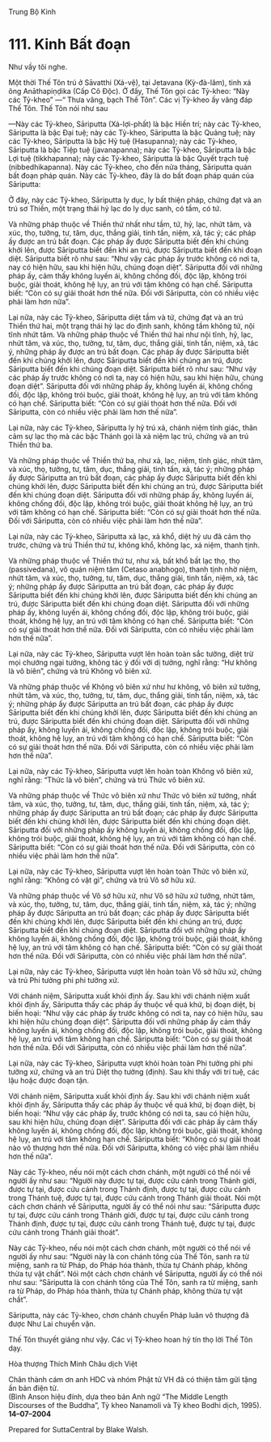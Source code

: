  

Trung Bộ Kinh

# 111\. Kinh Bất đoạn

Như vầy tôi nghe.

Một thời Thế Tôn trú ở Sāvatthi (Xá-vệ), tại Jetavana (Kỳ-đà-lâm), tinh xá ông Anāthapiṇḍika (Cấp Cô Ðộc). Ở đấy, Thế Tôn gọi các Tỷ-kheo: “Này các Tỷ-kheo” —“ Thưa vâng, bạch Thế Tôn”. Các vị Tỷ-kheo ấy vâng đáp Thế Tôn. Thế Tôn nói như sau

—Này các Tỷ-kheo, Sāriputta (Xá-lợi-phất) là bậc Hiền trí; này các Tỷ-kheo, Sāriputta là bậc Ðại tuệ; này các Tỷ-kheo, Sāriputta là bậc Quảng tuệ; này các Tỷ-kheo, Sāriputta là bậc Hỷ tuệ (Hasupanna); này các Tỷ-kheo, Sāriputta là bậc Tiệp tuệ (javanapanna); này các Tỷ-kheo, Sāriputta là bậc Lợi tuệ (tikkhapanna); này các Tỷ-kheo, Sāriputta là bậc Quyết trạch tuệ (nibbedhikapanna). Này các Tỷ-kheo, cho đến nửa tháng, Sāriputta quán bất đoạn pháp quán. Này các Tỷ-kheo, đây là do bất đoạn pháp quán của Sāriputta:

Ở đây, này các Tỷ-kheo, Sāriputta ly dục, ly bất thiện pháp, chứng đạt và an trú sơ Thiền, một trạng thái hỷ lạc do ly dục sanh, có tầm, có tứ.

Và những pháp thuộc về Thiền thứ nhất như tầm, tứ, hỷ, lạc, nhứt tâm, và xúc, thọ, tưởng, tư, tâm, dục, thắng giải, tinh tấn, niệm, xả, tác ý; các pháp ấy được an trú bất đoạn. Các pháp ấy được Sāriputta biết đến khi chúng khởi lên, được Sāriputta biết đến khi an trú, được Sāriputta biết đến khi đoạn diệt. Sāriputta biết rõ như sau: “Như vậy các pháp ấy trước không có nơi ta, nay có hiện hữu, sau khi hiện hữu, chúng đoạn diệt”. Sāriputta đối với những pháp ấy, cảm thấy không luyến ái, không chống đối, độc lập, không trói buộc, giải thoát, không hệ lụy, an trú với tâm không có hạn chế. Sāriputta biết: “Còn có sự giải thoát hơn thế nữa. Ðối với Sāriputta, còn có nhiều việc phải làm hơn nữa”.

Lại nữa, này các Tỷ-kheo, Sāriputta diệt tầm và tứ, chứng đạt và an trú Thiền thứ hai, một trạng thái hỷ lạc do định sanh, không tầm không tứ, nội tĩnh nhứt tâm. Và những pháp thuộc về Thiền thứ hai như nội tĩnh, hỷ, lạc, nhứt tâm, và xúc, thọ, tưởng, tư, tâm, dục, thắng giải, tinh tấn, niệm, xả, tác ý, những pháp ấy được an trú bất đoạn. Các pháp ấy được Sāriputta biết đến khi chúng khởi lên, được Sāriputta biết đến khi chúng an trú, được Sāriputta biết đến khi chúng đoạn diệt. Sāriputta biết rõ như sau: “Như vậy các pháp ấy trước không có nơi ta, nay có hiện hữu, sau khi hiện hữu, chúng đoạn diệt”. Sāriputta đối với những pháp ấy, không luyến ái, không chống đối, độc lập, không trói buộc, giải thoát, không hệ lụy, an trú với tâm không có hạn chế. Sāriputta biết: “Còn có sự giải thoát hơn thế nữa. Ðối với Sāriputta, còn có nhiều việc phải làm hơn thế nữa”.

Lại nữa, này các Tỷ-kheo, Sāriputta ly hỷ trú xả, chánh niệm tỉnh giác, thân cảm sự lạc thọ mà các bậc Thánh gọi là xả niệm lạc trú, chứng và an trú Thiền thứ ba.

Và những pháp thuộc về Thiền thứ ba, như xả, lạc, niệm, tỉnh giác, nhứt tâm, và xúc, thọ, tưởng, tư, tâm, dục, thắng giải, tinh tấn, xả, tác ý; những pháp ấy được Sāriputta an trú bất đoạn, các pháp ấy được Sāriputta biết đến khi chúng khởi lên, được Sāriputta biết đến khi chúng an trú, được Sāriputta biết đến khi chúng đoạn diệt. Sāriputta đối với những pháp ấy, không luyến ái, không chống đối, độc lập, không trói buộc, giải thoát không hệ lụy, an trú với tâm không có hạn chế. Sāriputta biết: “Còn có sự giải thoát hơn thế nữa. Ðối với Sāriputta, còn có nhiều việc phải làm hơn thế nữa”.

Lại nữa, này các Tỷ-kheo, Sāriputta xả lạc, xả khổ, diệt hỷ ưu đã cảm thọ trước, chứng và trú Thiền thứ tư, không khổ, không lạc, xả niệm, thanh tịnh.

Và những pháp thuộc về Thiền thứ tư, như xả, bất khổ bất lạc thọ, thọ (passivedana), vô quán niệm tâm (Cetaso anabhogo), thanh tịnh nhờ niệm, nhứt tâm, và xúc, thọ, tưởng, tư, tâm, dục, thắng giải, tinh tấn, niệm, xả, tác ý; những pháp ấy được Sāriputta an trú bất đoạn, các pháp ấy được Sāriputta biết đến khi chúng khởi lên, được Sāriputta biết đến khi chúng an trú, được Sāriputta biết đến khi chúng đoạn diệt. Sāriputta đối với những pháp ấy, không luyến ái, không chống đối, độc lập, không trói buộc, giải thoát, không hệ lụy, an trú với tâm không có hạn chế. Sāriputta biết: “Còn có sự giải thoát hơn thế nữa. Ðối với Sāriputta, còn có nhiều việc phải làm hơn thế nữa”.

Lại nữa, này các Tỷ-kheo, Sāriputta vượt lên hoàn toàn sắc tưởng, diệt trừ mọi chướng ngại tưởng, không tác ý đối với dị tưởng, nghĩ rằng: “Hư không là vô biên”, chứng và trú Không vô biên xứ.

Và những pháp thuộc về Không vô biên xứ như hư không, vô biên xứ tưởng, nhứt tâm, và xúc, thọ, tưởng, tư, tâm, dục, thắng giải, tinh tấn, niệm, xả, tác ý; những pháp ấy được Sāriputta an trú bất đoạn, các pháp ấy được Sāriputta biết đến khi chúng khởi lên, được Sāriputta biết đến khi chúng an trú, được Sāriputta biết đến khi chúng đoạn diệt. Sāriputta đối với những pháp ấy, không luyến ái, không chống đối, độc lập, không trói buộc, giải thoát, không hệ lụy, an trú với tâm không có hạn chế. Sāriputta biết: “Còn có sự giải thoát hơn thế nữa. Ðối với Sāriputta, còn có nhiều việc phải làm hơn thế nữa”.

Lại nữa, này các Tỷ-kheo, Sāriputta vượt lên hoàn toàn Không vô biên xứ, nghĩ rằng: “Thức là vô biên”, chứng và trú Thức vô biên xứ.

Và những pháp thuộc về Thức vô biên xứ như Thức vô biên xứ tưởng, nhất tâm, và xúc, thọ, tưởng, tư, tâm, dục, thắng giải, tinh tấn, niệm, xả, tác ý; những pháp ấy được Sāriputta an trú bất đoạn; các pháp ấy được Sāriputta biết đến khi chúng khởi lên, được Sāriputta biết đến khi chúng đoạn diệt. Sāriputta đối với những pháp ấy không luyến ái, không chống đối, độc lập, không trói buộc, giải thoát, không hệ lụy, an trú với tâm không có hạn chế. Sāriputta biết: “Còn có sự giải thoát hơn thế nữa. Ðối với Sāriputta, còn có nhiều việc phải làm hơn thế nữa”.

Lại nữa, này các Tỷ-kheo, Sāriputta vượt lên hoàn toàn Thức vô biên xứ, nghĩ rằng: “Không có vật gì”, chứng và trú Vô sở hữu xứ.

Và những pháp thuộc về Vô sở hữu xứ, như Vô sở hữu xứ tưởng, nhứt tâm, và xúc, thọ, tưởng, tư, tâm, dục, thắng giải, tinh tấn, niệm, xả, tác ý; những pháp ấy được Sāriputta an trú bất đoạn; các pháp ấy được Sāriputta biết đến khi chúng khởi lên, được Sāriputta biết đến khi chúng an trú, được Sāriputta biết đến khi chúng đoạn diệt. Sāriputta đối với những pháp ấy không luyến ái, không chống đối, độc lập, không trói buộc, giải thoát, không hệ lụy, an trú với tâm không có hạn chế. Sāriputta biết: “Còn có sự giải thoát hơn thế nữa. Ðối với Sāriputta, còn có nhiều việc phải làm hơn thế nữa”.

Lại nữa, này các Tỷ-kheo, Sāriputta vượt lên hoàn toàn Vô sở hữu xứ, chứng và trú Phi tưởng phi phi tưởng xứ.

Với chánh niệm, Sāriputta xuất khỏi định ấy. Sau khi với chánh niệm xuất khỏi định ấy, Sāriputta thấy các pháp ấy thuộc về quá khứ, bị đoạn diệt, bị biến hoại: “Như vậy các pháp ấy trước không có nơi ta, nay có hiện hữu, sau khi hiện hữu chúng đoạn diệt”. Sāriputta đối với những pháp ấy cảm thấy không luyến ái, không chống đối, độc lập, không trói buộc, giải thoát, không hệ lụy, an trú với tâm không hạn chế. Sāriputta biết: “Còn có sự giải thoát hơn thế nữa. Ðối với Sāriputta, còn có nhiều việc phải làm hơn thế nữa”.

Lại nữa, này các Tỷ-kheo, Sāriputta vượt khỏi hoàn toàn Phi tưởng phi phi tưởng xứ, chứng và an trú Diệt thọ tưởng (định). Sau khi thấy với trí tuệ, các lậu hoặc được đoạn tận.

Với chánh niệm, Sāriputta xuất khỏi định ấy. Sau khi với chánh niệm xuất khỏi định ấy, Sāriputta thấy các pháp ấy thuộc về quá khứ, bị đoạn diệt, bị biến hoại: “Như vậy các pháp ấy, trước không có nơi ta, sau có hiện hữu, sau khi hiện hữu, chúng đoạn diệt”. Sāriputta đối với các pháp ấy cảm thấy không luyến ái, không chống đối, độc lập, không trói buộc, giải thoát, không hệ lụy, an trú với tâm không hạn chế. Sāriputta biết: “Không có sự giải thoát nào vô thượng hơn thế nữa. Ðối với Sāriputta, không có việc phải làm nhiều hơn thế nữa”.

Này các Tỷ-kheo, nếu nói một cách chơn chánh, một người có thể nói về người ấy như sau: “Người này được tự tại, được cứu cánh trong Thánh giới, được tự tại, được cứu cánh trong Thánh định, được tự tại, được cứu cánh trong Thánh tuệ, được tự tại, được cứu cánh trong Thánh giải thoát. Nói một cách chơn chánh về Sāriputta, người ấy có thể nói như sau: “Sāriputta được tự tại, được cứu cánh trong Thánh giới, được tự tại, được cứu cánh trong Thánh định, được tự tại, được cứu cánh trong Thánh tuệ, được tự tại, được cứu cánh trong Thánh giải thoát”.

Này các Tỷ-kheo, nếu nói một cách chơn chánh, một người có thể nói về người ấy như sau: “Người này là con chánh tông của Thế Tôn, sanh ra từ miệng, sanh ra từ Pháp, do Pháp hóa thành, thừa tự Chánh pháp, không thừa tự vật chất”. Nói một cách chơn chánh về Sāriputta, người ấy có thể nói như sau: “Sāriputta là con chánh tông của Thế Tôn, sanh ra từ miệng, sanh ra từ Pháp, do Pháp hóa thành, thừa tự Chánh pháp, không thừa tự vật chất”.

Sāriputta, này các Tỷ-kheo, chơn chánh chuyển Pháp luân vô thượng đã được Như Lai chuyển vận.

Thế Tôn thuyết giảng như vậy. Các vị Tỷ-kheo hoan hỷ tín thọ lời Thế Tôn dạy.

Hòa thượng Thích Minh Châu dịch Việt

Chân thành cám ơn anh HDC và nhóm Phật tử VH đã có thiện tâm gửi tặng ấn bản điện tử.  
(Bình Anson hiệu đính, dựa theo bản Anh ngữ “The Middle Length Discourses of the Buddha”, Tỳ kheo Nanamoli và Tỳ kheo Bodhi dịch, 1995).  
**14–07–2004**

Prepared for SuttaCentral by Blake Walsh.